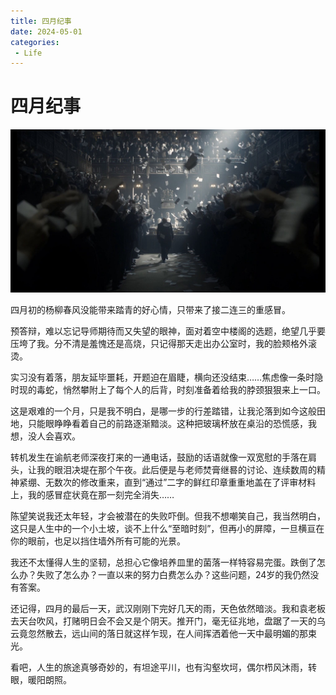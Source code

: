 ```yaml
---
title: 四月纪事
date: 2024-05-01
categories:
 - Life
---
```



# 四月纪事

![图像](./assets/DnUJFGuVAAA3xvD.jpeg)

四月初的杨柳春风没能带来踏青的好心情，只带来了接二连三的重感冒。 

预答辩，难以忘记导师期待而又失望的眼神，面对着空中楼阁的选题，绝望几乎要压垮了我。分不清是羞愧还是高烧，只记得那天走出办公室时，我的脸颊格外滚烫。 

实习没有着落，朋友延毕噩耗，开题迫在眉睫，横向还没结束……焦虑像一条时隐时现的毒蛇，悄然攀附上了每个人的后背，时刻准备着给我的脖颈狠狠来上一口。 

这是艰难的一个月，只是我不明白，是哪一步的行差踏错，让我沦落到如今这般田地，只能眼睁睁看着自己的前路逐渐黯淡。这种把玻璃杯放在桌沿的恐慌感，我想，没人会喜欢。

转机发生在谕航老师深夜打来的一通电话，鼓励的话语就像一双宽慰的手落在肩头，让我的眼泪决堤在那个午夜。此后便是与老师焚膏继晷的讨论、连续数周的精神紧绷、无数次的修改重来，直到“通过”二字的鲜红印章重重地盖在了评审材料上，我的感冒症状竟在那一刻完全消失……

陈望笑说我还太年轻，才会被潜在的失败吓倒。但我不想嘲笑自己，我当然明白，这只是人生中的一个小土坡，谈不上什么“至暗时刻”，但再小的屏障，一旦横亘在你的眼前，也足以挡住墙外所有可能的光景。

我还不太懂得人生的坚韧，总担心它像培养皿里的菌落一样特容易完蛋。跌倒了怎么办？失败了怎么办？一直以来的努力白费怎么办？这些问题，24岁的我仍然没有答案。 

还记得，四月的最后一天，武汉刚刚下完好几天的雨，天色依然暗淡。我和袁老板去天台吹风，打赌明日会不会又是个阴天。推开门，毫无征兆地，盘踞了一天的乌云竟忽然散去，远山间的落日就这样乍现，在人间挥洒着他一天中最明媚的那束光。 

看吧，人生的旅途真够奇妙的，有坦途平川，也有沟壑坎坷，偶尔栉风沐雨，转眼，暖阳朗照。

